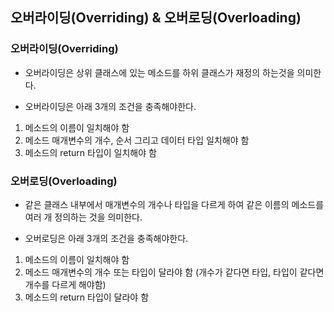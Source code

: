 ## 오버라이딩(Overriding) & 오버로딩(Overloading) 

### 오버라이딩(Overriding)
- 오버라이딩은 상위 클래스에 있는 메소드를 하위 클래스가 재정의 하는것을 의미한다.

- 오버라이딩은 아래 3개의 조건을 충족해야한다.
1. 메소드의 이름이 일치해야 함
2. 메소드 매개변수의 개수, 순서 그리고 데이터 타입 일치해야 함
3. 메소드의 return 타입이 일치해야 함

### 오버로딩(Overloading)
- 같은 클래스 내부에서  매개변수의 개수나 타입을 다르게 하여 같은 이름의 메소드를 여러 개 정의하는 것을 의미한다.

-  오버로딩은 아래 3개의 조건을 충족해야한다.
1. 메소드의 이름이 일치해야 함
2. 메소드 매개변수의 개수 또는 타입이 달라야 함 (개수가 같다면 타입, 타입이 같다면 개수를 다르게 해야함)
3. 메소드의 return 타입이 달라야 함
